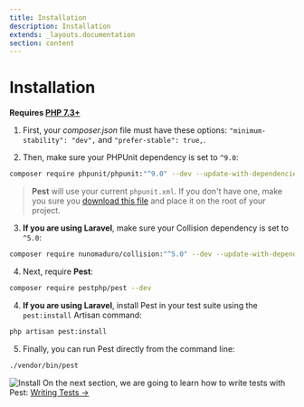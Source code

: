 ```yaml
---
title: Installation
description: Installation
extends: _layouts.documentation
section: content
---
```


# Installation

**Requires [PHP 7.3+](https://php.net/releases/)**

1. First, your *composer.json* file must have these options: `"minimum-stability": "dev",` and `"prefer-stable": true,`.

2. Then, make sure your PHPUnit dependency is set to `^9.0`:

```bash
composer require phpunit/phpunit:"^9.0" --dev --update-with-dependencies
```

> **Pest** will use your current `phpunit.xml`. If you don't have one, make you sure
you [download this file](https://github.com/pestphp/pest/blob/master/stubs/Laravel/phpunit.xml) and
place it on the root of your project.

3. **If you are using Laravel**, make sure your Collision dependency is set to `^5.0`:
```bash
composer require nunomaduro/collision:"^5.0" --dev --update-with-dependencies
```

4. Next, require **Pest**:
```bash
composer require pestphp/pest --dev
```

4. **If you are using Laravel**, install Pest in your test suite using the `pest:install` Artisan command:
```bash
php artisan pest:install
```

5. Finally, you can run Pest directly from the command line:
```bash
./vendor/bin/pest
```

![Install](/assets/img/install.png)
On the next section, we are going to learn how to write tests with Pest: [Writing Tests →](/docs/writing-tests)
